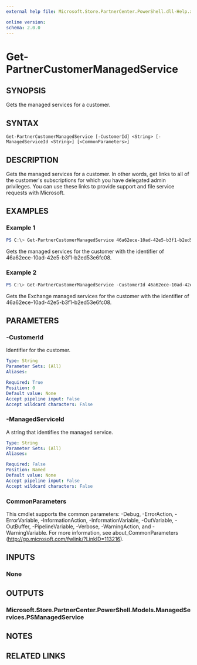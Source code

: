 ```yaml
---
external help file: Microsoft.Store.PartnerCenter.PowerShell.dll-Help.xml

online version:
schema: 2.0.0
---
```


# Get-PartnerCustomerManagedService

## SYNOPSIS
Gets the managed services for a customer.

## SYNTAX

```
Get-PartnerCustomerManagedService [-CustomerId] <String> [-ManagedServiceId <String>] [<CommonParameters>]
```

## DESCRIPTION
Gets the managed services for a customer. In other words, get links to all of the customer's subscriptions for which you have delegated admin privileges. You can use these links to provide support and file service requests with Microsoft.

## EXAMPLES

### Example 1
```powershell
PS C:\> Get-PartnerCustomerManagedService 46a62ece-10ad-42e5-b3f1-b2ed53e6fc08
```

Gets the managed services for the customer with the identifier of 46a62ece-10ad-42e5-b3f1-b2ed53e6fc08.

### Example 2
```powershell
PS C:\> Get-PartnerCustomerManagedService -CustomerId 46a62ece-10ad-42e5-b3f1-b2ed53e6fc08 -ManagedServiceId Exchange
```

Gets the Exchange managed services for the customer with the identifier of 46a62ece-10ad-42e5-b3f1-b2ed53e6fc08.

## PARAMETERS

### -CustomerId
Identifier for the customer.

```yaml
Type: String
Parameter Sets: (All)
Aliases:

Required: True
Position: 0
Default value: None
Accept pipeline input: False
Accept wildcard characters: False
```

### -ManagedServiceId
A string that identifies the managed service.

```yaml
Type: String
Parameter Sets: (All)
Aliases:

Required: False
Position: Named
Default value: None
Accept pipeline input: False
Accept wildcard characters: False
```

### CommonParameters
This cmdlet supports the common parameters: -Debug, -ErrorAction, -ErrorVariable, -InformationAction, -InformationVariable, -OutVariable, -OutBuffer, -PipelineVariable, -Verbose, -WarningAction, and -WarningVariable. For more information, see about_CommonParameters (http://go.microsoft.com/fwlink/?LinkID=113216).

## INPUTS

### None

## OUTPUTS

### Microsoft.Store.PartnerCenter.PowerShell.Models.ManagedServices.PSManagedService

## NOTES

## RELATED LINKS
